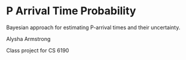 # P Arrival Time Probability 

Bayesian approach for estimating P-arrival times and their uncertainty. 

Alysha Armstrong 

Class project for CS 6190